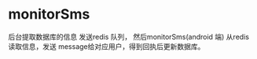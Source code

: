 # monitorSms

后台提取数据库的信息  发送redis 队列， 然后monitorSms(android 端)  从redis 读取信息，发送 message给对应用户，得到回执后更新数据库。
